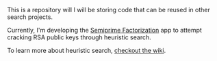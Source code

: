 This is a repository will I will be storing code that can be reused in other search projects.

Currently, I'm developing the [Semiprime Factorization](https://github.com/entangledloops/semiprime) app to attempt cracking RSA public keys through heuristic search.

To learn more about heuristic search, [checkout the wiki](https://github.com/entangledloops/heuristic-search/wiki).
